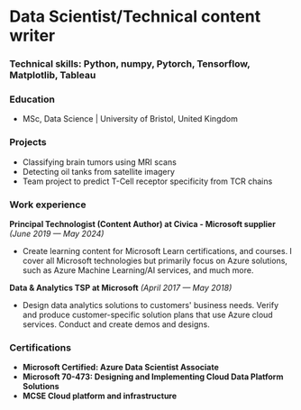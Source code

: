 # Data Scientist/Technical content writer
### Technical skills: Python, numpy, Pytorch, Tensorflow, Matplotlib, Tableau
### Education
- MSc, Data Science | University of Bristol, United Kingdom

### Projects
- Classifying brain tumors using MRI scans
- Detecting oil tanks from satellite imagery
- Team project to predict T-Cell receptor specificity from TCR chains

### Work experience

**Principal Technologist (Content Author) at Civica  - Microsoft 
supplier** *(June 2019 — May 2024)*
- Create learning content for Microsoft Learn
certifications, and courses. I cover all Microsoft technologies but 
primarily focus on Azure solutions, such as Azure Machine Learning/AI services, and much more.

**Data & Analytics TSP at Microsoft** *(April 2017 — May 2018)*
- Design data analytics solutions to customers' business needs. Verify 
and produce customer-specific solution plans that use Azure cloud 
services. Conduct and create demos and designs.

### Certifications
- **Microsoft Certified: Azure Data Scientist Associate**
- **Microsoft 70-473: Designing and Implementing Cloud Data Platform Solutions** 
- **MCSE Cloud platform and infrastructure**
